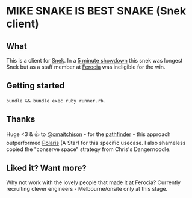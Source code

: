 # MIKE SNAKE IS BEST SNAKE (Snek client)

## What

This is a client for [Snek](https://github.com/Ferocia/snek).  In a [5 minute showdown](https://twitter.com/mtcmorris/status/1127768693805539328) this snek was longest Snek but as a staff member at [Ferocia](https://www.ferocia.com.au) was ineligible for the win.

## Getting started

`bundle && bundle exec ruby runner.rb`.

## Thanks

Huge <3 & :+1: to [@cmaitchison](https://github.com/cmaitchison) - for the [pathfinder](https://github.com/mtcmorris/mike-snek-is-best-snek/blob/master/util/lee_path_finder.rb) - this approach outperformed [Polaris](https://github.com/shawn42/polaris) (A Star) for this specific usecase.  I also shameless copied the "conserve space" strategy from Chris's Dangernoodle.

## Liked it? Want more?

Why not work with the lovely people that made it at Ferocia?  Currently recruiting clever engineers - Melbourne/onsite only at this stage.
